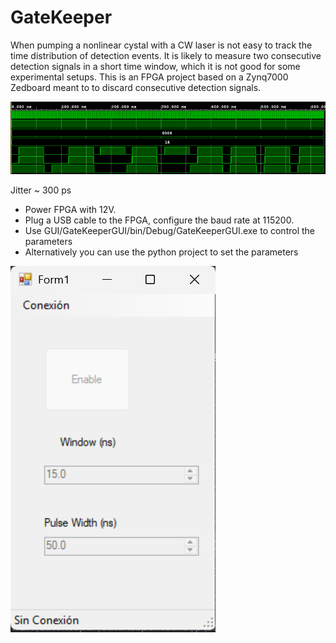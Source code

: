 # GateKeeper
When pumping a nonlinear cystal with a CW laser is not easy to track the time distribution of detection events. It is likely to measure two consecutive detection signals in a short time window, which it is not good for some experimental setups. This is an FPGA project based on a Zynq7000 Zedboard meant to to discard consecutive detection signals.

![alt text](simulation_pw_50ns_window_15ns.png "det_in with different pulse delays and resulting det_out signal. Pulse width: 50 ns, Window: 15 ns")

Jitter ~ 300 ps

- Power FPGA with 12V.
- Plug a USB cable to the FPGA, configure the baud rate at 115200. 
- Use GUI/GateKeeperGUI/bin/Debug/GateKeeperGUI.exe to control the parameters
- Alternatively you can use the python project to set the parameters

![alt text](GUI.png "Window, pulse width and enable controls")